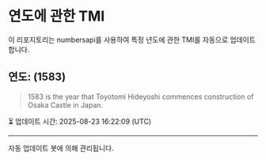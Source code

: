 
# 연도에 관한 TMI

이 리포지토리는 numbersapi를 사용하여 특정 년도에 관한 TMI를 자동으로 업데이트합니다.

## 연도: (1583)
> 1583 is the year that Toyotomi Hideyoshi commences construction of Osaka Castle in Japan.

⏳ 업데이트 시간: 2025-08-23 16:22:09 (UTC)

---
자동 업데이트 봇에 의해 관리됩니다.
